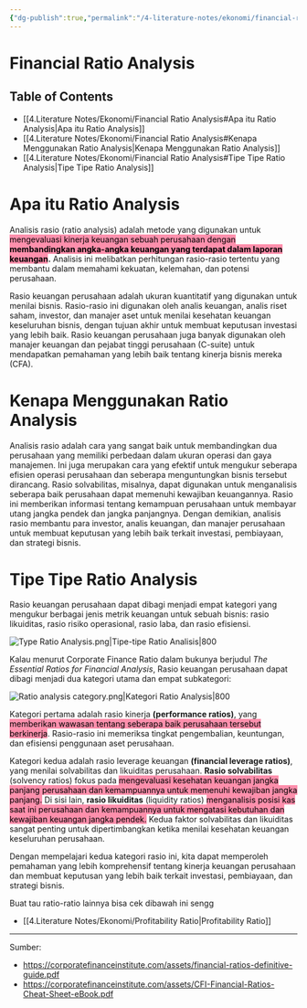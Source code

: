 ```yaml
---
{"dg-publish":true,"permalink":"/4-literature-notes/ekonomi/financial-ratio-analysis/","created":"2024-07-15 09:50"}
---
```


# Financial Ratio Analysis
## Table of Contents
- [[4.Literature Notes/Ekonomi/Financial Ratio Analysis#Apa itu Ratio Analysis\|Apa itu Ratio Analysis]]
- [[4.Literature Notes/Ekonomi/Financial Ratio Analysis#Kenapa Menggunakan Ratio Analysis\|Kenapa Menggunakan Ratio Analysis]]
- [[4.Literature Notes/Ekonomi/Financial Ratio Analysis#Tipe Tipe Ratio Analysis\|Tipe Tipe Ratio Analysis]]

# Apa itu Ratio Analysis
Analisis rasio (ratio analysis) adalah metode yang digunakan untuk <mark style="background: #FF5582A6;">mengevaluasi kinerja keuangan sebuah perusahaan dengan **membandingkan angka-angka keuangan yang terdapat dalam laporan keuangan</mark>.** Analisis ini melibatkan perhitungan rasio-rasio tertentu yang membantu dalam memahami kekuatan, kelemahan, dan potensi perusahaan.

Rasio keuangan perusahaan adalah ukuran kuantitatif yang digunakan untuk menilai bisnis. Rasio-rasio ini digunakan oleh analis keuangan, analis riset saham, investor, dan manajer aset untuk menilai kesehatan keuangan keseluruhan bisnis, dengan tujuan akhir untuk membuat keputusan investasi yang lebih baik. Rasio keuangan perusahaan juga banyak digunakan oleh manajer keuangan dan pejabat tinggi perusahaan (C-suite) untuk mendapatkan pemahaman yang lebih baik tentang kinerja bisnis mereka (CFA).

# Kenapa Menggunakan Ratio Analysis
Analisis rasio adalah cara yang sangat baik untuk membandingkan dua perusahaan yang memiliki perbedaan dalam ukuran operasi dan gaya manajemen. Ini juga merupakan cara yang efektif untuk mengukur seberapa efisien operasi perusahaan dan seberapa menguntungkan bisnis tersebut dirancang. Rasio solvabilitas, misalnya, dapat digunakan untuk menganalisis seberapa baik perusahaan dapat memenuhi kewajiban keuangannya. Rasio ini memberikan informasi tentang kemampuan perusahaan untuk membayar utang jangka pendek dan jangka panjangnya. Dengan demikian, analisis rasio membantu para investor, analis keuangan, dan manajer perusahaan untuk membuat keputusan yang lebih baik terkait investasi, pembiayaan, dan strategi bisnis.

# Tipe Tipe Ratio Analysis
Rasio keuangan perusahaan dapat dibagi menjadi empat kategori yang mengukur berbagai jenis metrik keuangan untuk sebuah bisnis: rasio likuiditas, rasio risiko operasional, rasio laba, dan rasio efisiensi.

![Type Ratio Analysis.png|Tipe-tipe Ratio Analisis|800](/img/user/2.RAW/Attachment/Type%20Ratio%20Analysis.png)

Kalau menurut Corporate Finance Ratio dalam bukunya berjudul *The Essential Ratios for Financial Analysis*, Rasio keuangan perusahaan dapat dibagi menjadi dua kategori utama dan empat subkategori:

![Ratio analysis category.png|Kategori Ratio Analysis|800](/img/user/2.RAW/Attachment/Ratio%20analysis%20category.png)

Kategori pertama adalah rasio kinerja **(performance ratios)**, yang <mark style="background: #FF5582A6;">memberikan wawasan tentang seberapa baik perusahaan tersebut berkinerja</mark>. Rasio-rasio ini memeriksa tingkat pengembalian, keuntungan, dan efisiensi penggunaan aset perusahaan.

Kategori kedua adalah rasio leverage keuangan **(financial leverage ratios)**, yang menilai solvabilitas dan likuiditas perusahaan. **Rasio solvabilitas** (solvency ratios) fokus pada <mark style="background: #FF5582A6;">mengevaluasi kesehatan keuangan jangka panjang perusahaan dan kemampuannya untuk memenuhi kewajiban jangka panjang.</mark> Di sisi lain, **rasio likuiditas** (liquidity ratios) <mark style="background: #FF5582A6;">menganalisis posisi kas saat ini perusahaan dan kemampuannya untuk mengatasi kebutuhan dan kewajiban keuangan jangka pendek.</mark> Kedua faktor solvabilitas dan likuiditas sangat penting untuk dipertimbangkan ketika menilai kesehatan keuangan keseluruhan perusahaan.



Dengan mempelajari kedua kategori rasio ini, kita dapat memperoleh pemahaman yang lebih komprehensif tentang kinerja keuangan perusahaan dan membuat keputusan yang lebih baik terkait investasi, pembiayaan, dan strategi bisnis.

Buat tau ratio-ratio lainnya bisa cek dibawah ini sengg
- [[4.Literature Notes/Ekonomi/Profitability Ratio\|Profitability Ratio]]



---
Sumber:
- https://corporatefinanceinstitute.com/assets/financial-ratios-definitive-guide.pdf
- https://corporatefinanceinstitute.com/assets/CFI-Financial-Ratios-Cheat-Sheet-eBook.pdf